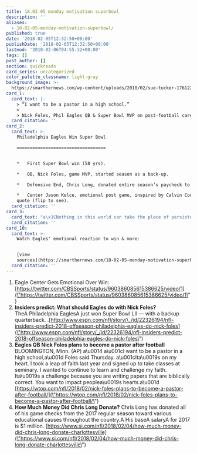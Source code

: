 ```yaml
---
title: 18.02.05 monday motivation superbowl
description: ''
aliases:
  - 18-02-05-monday-motivation-superbowl/
published: true
date: '2018-02-05T12:32:50+00:00'
publishDate: '2018-02-05T12:32:50+00:00'
lastmod: '2018-02-06T04:55:32+00:00'
tags: []
post_author: []
section: quickreads
card_series: uncategorized
color_palette_classname: light-gray
background_image: >-
  https://smarthernews.com/wp-content/uploads/2018/02/sue-tucker-176122-360x360.jpg
card_1:
  card_text: |-
    > “I want to be a pastor in a high school.”
    > 
    > Nick Foles, Phil Eagles QB & Super Bowl MVP on post-football career plans.
  card_citation: ''
card_2:
  card_text: >-
    Philadelphia Eagles Win Super Bowl

    ==================================


    *   First Super Bowl win (58 yrs).

    *   QB, Nick Foles, game MVP, started season as a back-up.

    *   Defensive End, Chris Long, donated entire season’s paycheck to charity.

    *   Center Jason Kelce, emotional post game, inspired by Calvin Coolidge
    quote (flip to see).
  card_citation: ''
card_3:
  card_text: "a\x1CNothing in this world can take the place of persistence. Talent will not; nothing is more common than unsuccessful men with talent. Genius will not; unrewarded genius is almost a proverb. Education will not; the world is full of educated derelicts. Persistence and determination alone are omnipotent.a\x1D"
  card_citation: ''
card_10:
  card_text: >-
    Watch Eagles' emotional reaction to win & more:


    [view
    sources](https://smarthernews.com/18-02-05-monday-motivation-superbowl/)
  card_citation: ''
---
```

1.  Eagle Center Gets Emotional Over Win: [https://twitter.com/CBSSports/status/960386085615386625/video/1](\"https://twitter.com/CBSSports/status/960386085615386625/video/1\")
2.  **Insiders predict: What should Eagles do with Nick Foles?**  
    TheA Philadelphia EaglesA just won Super Bowl LII — with a backup quarterback. .[http://www.espn.com/nfl/story/\_/id/22326194/nfl-insiders-predict-2018-offseason-philadelphia-eagles-do-nick-foles](\"http://www.espn.com/nfl/story/_/id/22326194/nfl-insiders-predict-2018-offseason-philadelphia-eagles-do-nick-foles\")
3.  **Eagles QB Nick Foles plans to become a pastor after football** BLOOMINGTON, Minn. (AP) a\\u0014 a\\u001cI want to be a pastor in a high school,a\\u001d Foles said Thursday. a\\u001cIta\\u0019s on my heart. I took a leap of faith last year and signed up to take classes at seminary. I wanted to continue to learn and challenge my faith. Ita\\u0019s a challenge because you are writing papers that are biblically correct. You want to impact peoplea\\u0019s hearts.a\\u001d [https://wtop.com/nfl/2018/02/nick-foles-plans-to-become-a-pastor-after-football/](\"https://wtop.com/nfl/2018/02/nick-foles-plans-to-become-a-pastor-after-football/\")
4.  **How Much Money Did Chris Long Donate?** Chris Long has donated all of his game checks from the 2017 regular season toward various educational causes throughout the country.A His baseA salaryA for 2017 is $1 million. [https://www.si.com/nfl/2018/02/04/how-much-money-did-chris-long-donate-charlottesville](\"https://www.si.com/nfl/2018/02/04/how-much-money-did-chris-long-donate-charlottesville\")